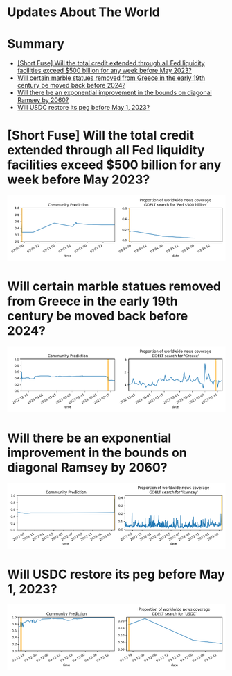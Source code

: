 
Updates About The World
=======================

Summary
=======

* [[Short Fuse] Will the total credit extended through all Fed liquidity facilities exceed $500 billion for any week before May 2023?](#short-fuse-will-the-total-credit-extended-through-all-fed-liquidity-facilities-exceed-500-billion-for-any-week-before-may-2023)
* [Will certain marble statues removed from Greece in the early 19th century be moved back before 2024?](#will-certain-marble-statues-removed-from-greece-in-the-early-19th-century-be-moved-back-before-2024)
* [Will there be an exponential improvement in the bounds on diagonal Ramsey by 2060?](#will-there-be-an-exponential-improvement-in-the-bounds-on-diagonal-ramsey-by-2060)
* [Will USDC restore its peg before May 1, 2023?](#will-usdc-restore-its-peg-before-may-1-2023)

# [Short Fuse] Will the total credit extended through all Fed liquidity facilities exceed $500 billion for any week before May 2023?


![Total Fed support over $500b by May?](assets/01.png)
# Will certain marble statues removed from Greece in the early 19th century be moved back before 2024?


![Will certain statues go to Greece by 2024?](assets/08.png)
# Will there be an exponential improvement in the bounds on diagonal Ramsey by 2060?


![Exponential improvement on diagonal Ramsey](assets/09.png)
# Will USDC restore its peg before May 1, 2023?


![USDC peg restoration before May 2023?](assets/10.png)